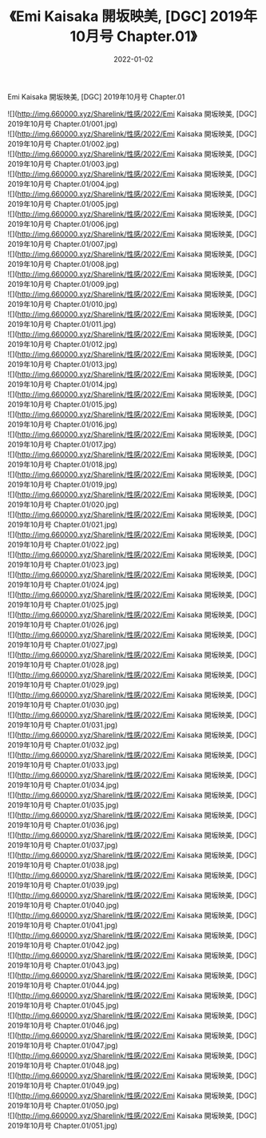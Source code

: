 ﻿---
layout: post
title:  《Emi Kaisaka 開坂映美, [DGC] 2019年10月号 Chapter.01》
date:   2022-01-02
img: http://img.660000.xyz/Sharelink/性感/2022/Emi Kaisaka 開坂映美, [DGC] 2019年10月号 Chapter.01/000.jpg
categories: [美女, 清纯, 唯美]
---

Emi Kaisaka 開坂映美, [DGC] 2019年10月号 Chapter.01

  ![](http://img.660000.xyz/Sharelink/性感/2022/Emi Kaisaka 開坂映美, [DGC] 2019年10月号 Chapter.01/001.jpg) <br> ![](http://img.660000.xyz/Sharelink/性感/2022/Emi Kaisaka 開坂映美, [DGC] 2019年10月号 Chapter.01/002.jpg) <br> ![](http://img.660000.xyz/Sharelink/性感/2022/Emi Kaisaka 開坂映美, [DGC] 2019年10月号 Chapter.01/003.jpg) <br> ![](http://img.660000.xyz/Sharelink/性感/2022/Emi Kaisaka 開坂映美, [DGC] 2019年10月号 Chapter.01/004.jpg) <br> ![](http://img.660000.xyz/Sharelink/性感/2022/Emi Kaisaka 開坂映美, [DGC] 2019年10月号 Chapter.01/005.jpg) <br> ![](http://img.660000.xyz/Sharelink/性感/2022/Emi Kaisaka 開坂映美, [DGC] 2019年10月号 Chapter.01/006.jpg) <br> ![](http://img.660000.xyz/Sharelink/性感/2022/Emi Kaisaka 開坂映美, [DGC] 2019年10月号 Chapter.01/007.jpg) <br> ![](http://img.660000.xyz/Sharelink/性感/2022/Emi Kaisaka 開坂映美, [DGC] 2019年10月号 Chapter.01/008.jpg) <br> ![](http://img.660000.xyz/Sharelink/性感/2022/Emi Kaisaka 開坂映美, [DGC] 2019年10月号 Chapter.01/009.jpg) <br> ![](http://img.660000.xyz/Sharelink/性感/2022/Emi Kaisaka 開坂映美, [DGC] 2019年10月号 Chapter.01/010.jpg) <br> ![](http://img.660000.xyz/Sharelink/性感/2022/Emi Kaisaka 開坂映美, [DGC] 2019年10月号 Chapter.01/011.jpg) <br> ![](http://img.660000.xyz/Sharelink/性感/2022/Emi Kaisaka 開坂映美, [DGC] 2019年10月号 Chapter.01/012.jpg) <br> ![](http://img.660000.xyz/Sharelink/性感/2022/Emi Kaisaka 開坂映美, [DGC] 2019年10月号 Chapter.01/013.jpg) <br> ![](http://img.660000.xyz/Sharelink/性感/2022/Emi Kaisaka 開坂映美, [DGC] 2019年10月号 Chapter.01/014.jpg) <br> ![](http://img.660000.xyz/Sharelink/性感/2022/Emi Kaisaka 開坂映美, [DGC] 2019年10月号 Chapter.01/015.jpg) <br> ![](http://img.660000.xyz/Sharelink/性感/2022/Emi Kaisaka 開坂映美, [DGC] 2019年10月号 Chapter.01/016.jpg) <br> ![](http://img.660000.xyz/Sharelink/性感/2022/Emi Kaisaka 開坂映美, [DGC] 2019年10月号 Chapter.01/017.jpg) <br> ![](http://img.660000.xyz/Sharelink/性感/2022/Emi Kaisaka 開坂映美, [DGC] 2019年10月号 Chapter.01/018.jpg) <br> ![](http://img.660000.xyz/Sharelink/性感/2022/Emi Kaisaka 開坂映美, [DGC] 2019年10月号 Chapter.01/019.jpg) <br> ![](http://img.660000.xyz/Sharelink/性感/2022/Emi Kaisaka 開坂映美, [DGC] 2019年10月号 Chapter.01/020.jpg) <br> ![](http://img.660000.xyz/Sharelink/性感/2022/Emi Kaisaka 開坂映美, [DGC] 2019年10月号 Chapter.01/021.jpg) <br> ![](http://img.660000.xyz/Sharelink/性感/2022/Emi Kaisaka 開坂映美, [DGC] 2019年10月号 Chapter.01/022.jpg) <br> ![](http://img.660000.xyz/Sharelink/性感/2022/Emi Kaisaka 開坂映美, [DGC] 2019年10月号 Chapter.01/023.jpg) <br> ![](http://img.660000.xyz/Sharelink/性感/2022/Emi Kaisaka 開坂映美, [DGC] 2019年10月号 Chapter.01/024.jpg) <br> ![](http://img.660000.xyz/Sharelink/性感/2022/Emi Kaisaka 開坂映美, [DGC] 2019年10月号 Chapter.01/025.jpg) <br> ![](http://img.660000.xyz/Sharelink/性感/2022/Emi Kaisaka 開坂映美, [DGC] 2019年10月号 Chapter.01/026.jpg) <br> ![](http://img.660000.xyz/Sharelink/性感/2022/Emi Kaisaka 開坂映美, [DGC] 2019年10月号 Chapter.01/027.jpg) <br> ![](http://img.660000.xyz/Sharelink/性感/2022/Emi Kaisaka 開坂映美, [DGC] 2019年10月号 Chapter.01/028.jpg) <br> ![](http://img.660000.xyz/Sharelink/性感/2022/Emi Kaisaka 開坂映美, [DGC] 2019年10月号 Chapter.01/029.jpg) <br> ![](http://img.660000.xyz/Sharelink/性感/2022/Emi Kaisaka 開坂映美, [DGC] 2019年10月号 Chapter.01/030.jpg) <br> ![](http://img.660000.xyz/Sharelink/性感/2022/Emi Kaisaka 開坂映美, [DGC] 2019年10月号 Chapter.01/031.jpg) <br> ![](http://img.660000.xyz/Sharelink/性感/2022/Emi Kaisaka 開坂映美, [DGC] 2019年10月号 Chapter.01/032.jpg) <br> ![](http://img.660000.xyz/Sharelink/性感/2022/Emi Kaisaka 開坂映美, [DGC] 2019年10月号 Chapter.01/033.jpg) <br> ![](http://img.660000.xyz/Sharelink/性感/2022/Emi Kaisaka 開坂映美, [DGC] 2019年10月号 Chapter.01/034.jpg) <br> ![](http://img.660000.xyz/Sharelink/性感/2022/Emi Kaisaka 開坂映美, [DGC] 2019年10月号 Chapter.01/035.jpg) <br> ![](http://img.660000.xyz/Sharelink/性感/2022/Emi Kaisaka 開坂映美, [DGC] 2019年10月号 Chapter.01/036.jpg) <br> ![](http://img.660000.xyz/Sharelink/性感/2022/Emi Kaisaka 開坂映美, [DGC] 2019年10月号 Chapter.01/037.jpg) <br> ![](http://img.660000.xyz/Sharelink/性感/2022/Emi Kaisaka 開坂映美, [DGC] 2019年10月号 Chapter.01/038.jpg) <br> ![](http://img.660000.xyz/Sharelink/性感/2022/Emi Kaisaka 開坂映美, [DGC] 2019年10月号 Chapter.01/039.jpg) <br> ![](http://img.660000.xyz/Sharelink/性感/2022/Emi Kaisaka 開坂映美, [DGC] 2019年10月号 Chapter.01/040.jpg) <br> ![](http://img.660000.xyz/Sharelink/性感/2022/Emi Kaisaka 開坂映美, [DGC] 2019年10月号 Chapter.01/041.jpg) <br> ![](http://img.660000.xyz/Sharelink/性感/2022/Emi Kaisaka 開坂映美, [DGC] 2019年10月号 Chapter.01/042.jpg) <br> ![](http://img.660000.xyz/Sharelink/性感/2022/Emi Kaisaka 開坂映美, [DGC] 2019年10月号 Chapter.01/043.jpg) <br> ![](http://img.660000.xyz/Sharelink/性感/2022/Emi Kaisaka 開坂映美, [DGC] 2019年10月号 Chapter.01/044.jpg) <br> ![](http://img.660000.xyz/Sharelink/性感/2022/Emi Kaisaka 開坂映美, [DGC] 2019年10月号 Chapter.01/045.jpg) <br> ![](http://img.660000.xyz/Sharelink/性感/2022/Emi Kaisaka 開坂映美, [DGC] 2019年10月号 Chapter.01/046.jpg) <br> ![](http://img.660000.xyz/Sharelink/性感/2022/Emi Kaisaka 開坂映美, [DGC] 2019年10月号 Chapter.01/047.jpg) <br> ![](http://img.660000.xyz/Sharelink/性感/2022/Emi Kaisaka 開坂映美, [DGC] 2019年10月号 Chapter.01/048.jpg) <br> ![](http://img.660000.xyz/Sharelink/性感/2022/Emi Kaisaka 開坂映美, [DGC] 2019年10月号 Chapter.01/049.jpg) <br> ![](http://img.660000.xyz/Sharelink/性感/2022/Emi Kaisaka 開坂映美, [DGC] 2019年10月号 Chapter.01/050.jpg) <br> ![](http://img.660000.xyz/Sharelink/性感/2022/Emi Kaisaka 開坂映美, [DGC] 2019年10月号 Chapter.01/051.jpg) <br>